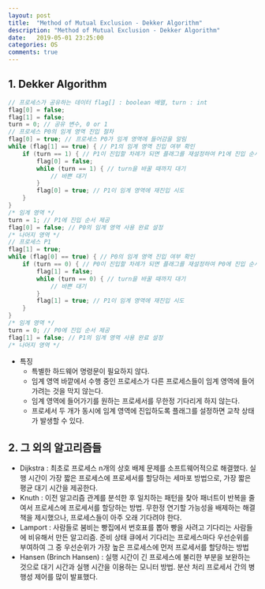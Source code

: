 ```yaml
---
layout: post
title:  "Method of Mutual Exclusion - Dekker Algorithm"
description: "Method of Mutual Exclusion - Dekker Algorithm"
date:   2019-05-01 23:25:00
categories: OS
comments: true
---
```

## 1. Dekker Algorithm
```C
// 프로세스가 공유하는 데이터 flag[] : boolean 배열, turn : int
flag[0] = false;
flag[1] = false;
turn = 0; // 공유 변수, 0 or 1
// 프로세스 P0의 임계 영역 진입 절차
flag[0] = true; // 프로세스 P0가 임계 영역에 들어감을 알림
while (flag[1] == true) { // P1의 임계 영역 진입 여부 확인
    if (turn == 1) { // P1이 진입할 차례가 되면 플래그를 재설정하여 P1에 진입 순서 양보
        flag[0] = false;
        while (turn == 1) { // turn을 바꿀 때까지 대기
            // 바쁜 대기
        }
        flag[0] = true; // P1이 임계 영역에 재진입 시도
    }
}
/* 임계 영역 */
turn = 1; // P1에 진입 순서 제공
flag[0] = false; // P0의 임계 영역 사용 완료 설정
/* 나머지 영역 */
// 프로세스 P1
flag[1] = true;
while (flag[0] == true) { // P0의 임계 영역 진입 여부 확인
    if (turn == 0) { // P0이 진입할 차례가 되면 플래그를 재설정하여 P0에 진입 순서 양보
        flag[1] = false;
        while (turn == 0) { // turn을 바꿀 때까지 대기
            // 바쁜 대기
        }
        flag[1] = true; // P1이 임계 영역에 재진입 시도
    }
}
/* 임계 영역 */
turn = 0; // P0에 진입 순서 제공
flag[1] = false; // P1의 임계 영역 사용 완료 설정
/* 나머지 영역 */
```

- 특징
  - 특별한 하드웨어 명령문이 필요하지 않다.
  - 임계 영역 바깥에서 수행 중인 프로세스가 다른 프로세스들이 임계 영역에 들어가려는 것을 막지 않는다.
  - 임계 영역에 들어가기를 원하는 프로세서를 무한정 기다리게 하지 않는다.
  - 프로세서 두 개가 동시에 임계 영역에 진입하도록 플래그를 설정하면 교착 상태가 발생할 수 있다.

## 2. 그 외의 알고리즘들
- Dijkstra : 최초로 프로세스 n개의 상호 배제 문제를 소프트웨어적으로 해결했다. 실행 시간이 가장 짧은 프로세스에 프로세서를 할당하는 세마포 방법으로, 가장 짧은 평균 대기 시간을 제공한다.
- Knuth : 이전 알고리즘 관계를 분석한 후 일치하는 패턴을 찾아 패너트이 반복을 줄여서 프로세스에 프로세서를 할당하는 방법. 무한정 연기할 가능성을 배제하는 해결책을 제시했으나, 프로세스들이 아주 오래 기다려야 한다.
- Lamport : 사람들로 붐비는 빵집에서 번호표를 뽑아 빵을 사려고 기다리는 사람들에 비유해서 만든 알고리즘. 준비 상태 큐에서 기다리는 프로세스마다 우선순위를 부여하여 그 중 우선순위가 가장 높은 프로세스에 먼저 프로세서를 할당하는 방법
- Hansen (Brinch Hansen) : 실행 시간이 긴 프로세스에 불리한 부분을 보완하는 것으로 대기 시간과 실행 시간을 이용하는 모니터 방법. 분산 처리 프로세서 간의 병행성 제어를 많이 발표했다.

